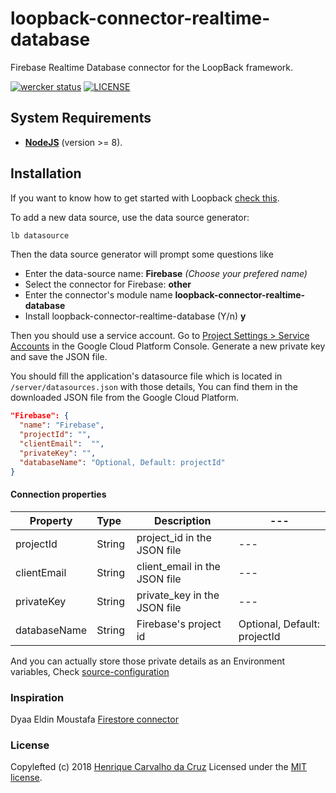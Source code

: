 # loopback-connector-realtime-database

Firebase Realtime Database connector for the LoopBack framework.

[![wercker status](https://app.wercker.com/status/e73beab61c45deff0b954b62855a255a/s/master "wercker status")](https://app.wercker.com/project/byKey/e73beab61c45deff0b954b62855a255a)
[![LICENSE](https://img.shields.io/github/license/henriquecarv/loopback-connector-realtime-database.svg)](./LICENSE)

## System Requirements
* **[NodeJS](https://nodejs.org/en/)** (version >= 8).

## Installation
If you want to know how to get started with Loopback [check this][5].

To add a new data source, use the data source generator:
```sh
lb datasource
```
Then the data source generator will prompt some questions like

 - Enter the data-source name: **Firebase** *(Choose your prefered name)*
 - Select the connector for Firebase: **other**
 - Enter the connector's module name **loopback-connector-realtime-database**
 - Install loopback-connector-realtime-database (Y/n) **y**

Then you should use a service account. Go to [Project Settings > Service Accounts][4] in the Google Cloud Platform Console. Generate a new private key and save the JSON file.

You should fill the application's datasource file which is located in `/server/datasources.json`  with those details, You can find them in the downloaded JSON file from the Google Cloud Platform.

```json
"Firebase": {
  "name": "Firebase",
  "projectId": "",
  "clientEmail":  "",
  "privateKey": "",
  "databaseName": "Optional, Default: projectId"
}
```

#### Connection properties

| Property | Type&nbsp;&nbsp; | Description | --- |
| --- | --- | --- | --- |
| projectId | String | project_id in the JSON file | --- |
| clientEmail | String | client_email in the JSON file | --- |
| privateKey | String | private_key in the JSON file | --- |
| databaseName | String | Firebase's project id | Optional, Default: projectId | --- |

And you can actually store those private details as an Environment variables, Check [source-configuration][6]

### Inspiration
Dyaa Eldin Moustafa [Firestore connector][3]

### License

Copylefted (c) 2018 [Henrique Carvalho da Cruz][1] Licensed under the [MIT license][2].

[1]: https://henriquecarv.com
[2]: ./LICENSE
[3]: https://github.com/dyaa/loopback-connector-firestore
[4]: https://console.cloud.google.com/projectselector/iam-admin/serviceaccounts
[5]: http://loopback.io/getting-started/
[6]: https://loopback.io/doc/en/lb3/Environment-specific-configuration.html#data-source-configuration

